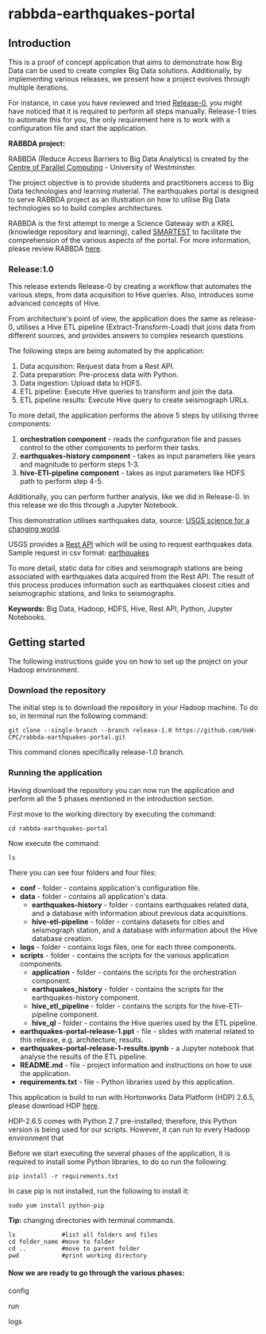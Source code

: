 # rabbda-earthquakes-portal

## Introduction
This is a proof of concept application that aims to demonstrate how Big Data can be used to create complex Big Data solutions.
Additionally, by implementing various releases, we present how a project evolves through multiple iterations.

For instance, in case you have reviewed and tried [Release-0](https://github.com/UoW-CPC/rabbda-earthquakes-portal/tree/release-0.0),
you might have noticed that it is required to perform all steps manually.
Release-1 tries to automate this for you, the only requirement here is to work with a configuration file and start the application.

__RABBDA project:__

RABBDA (Reduce Access Barriers to Big Data Analytics) is created by the [Centre of Parallel Computing](https://www.westminster.ac.uk/research/groups-and-centres/centre-for-parallel-computing) - University of Westminster.

The project objective is to provide students and practitioners access to Big Data technologies and learning material. The earthquakes portal is designed to serve RABBDA project as an illustration on how to utilise Big Data technologies so to build complex architectures.

RABBDA is the first attempt to merge a Science Gateway with a KREL (knowledge repository and learning), called [SMARTEST](https://smartest-repo.herokuapp.com/) to facilitate the comprehension of the various aspects of the portal.
For more information, please review RABBDA [here](https://rabbda.readthedocs.io/).

### Release:1.0
This release extends Release-0 by creating a workflow  that automates the various steps, from data  acquisition to Hive queries.
Also, introduces some advanced concepts of Hive.

From architecture's point of view, the application does the same as release-0,
utilises a Hive ETL pipeline (Extract-Transform-Load) that joins data from different sources,
and provides answers to complex research questions.

The following steps are being automated by the application:
 1. Data acquisition: Request data from a Rest API.
 2. Data preparation: Pre-process data with Python.
 3. Data ingestion: Upload data to HDFS.
 4. ETL pipeline: Execute Hive queries to transform and join the data.
 5. ETL pipeline results: Execute Hive query to create seismograph URLs.

To more detail, the application performs the above 5 steps by utilising thrree components:
 1. __orchestration component__ - reads the configuration file and passes control to the other components to perform their tasks.
 2. __earthquakes-history component__ - takes as input parameters like years and magnitude to perform steps 1-3.
 3. __hive-ETl-pipeline component__ -  takes as input parameters like HDFS path to perform step 4-5.

 Additionally, you can perform further analysis, like we did in Release-0.
 In this release we do this through a Jupyter Notebook.

This demonstration utilises earthquakes data, source: [USGS science for a changing world](https://earthquake.usgs.gov).

USGS provides a [Rest API](https://earthquake.usgs.gov/fdsnws/event/1/) which will be using to request earthquakes data.
Sample request in csv format: [earthquakes](https://earthquake.usgs.gov/fdsnws/event/1/query?format=csv&starttime=2020-02-18T00:00:00.000Z&endtime=2020-02-19T00:00:00.000)

To more detail, static data for cities and seismograph stations are being associated with earthquakes data acquired from the Rest API. The result of this process produces information such as earthquakes closest cities and seismographic stations, and links to seismographs.

 __Keywords:__ Big Data, Hadoop, HDFS, Hive, Rest API, Python, Jupyter Notebooks.


 ## Getting started
The following instructions guide you on how to set up the project on your Hadoop environment.

 ### Download the repository
 The initial step is to download the repository in your Hadoop machine. To do so, in terminal run the following command:
 ```
 git clone --single-branch --branch release-1.0 https://github.com/UoW-CPC/rabbda-earthquakes-portal.git
 ```
 This command clones specifically release-1.0 branch.

 ### Running the application
 Having download the repository you can now run the application and perform all the 5 phases mentioned in the introduction section.

 First move to the working directory by executing the command:
 ```
 cd rabbda-earthquakes-portal
```

 Now execute the command:
 ```
 ls
 ```
 There you can see four folders and four files:
  * __conf__ - folder - contains application's configuration file.
  * __data__ - folder - contains all application's data.
    * __earthquakes-history__ - folder - contains earthquakes related data, and a database with information about previous data acquisitions.
    * __hive-etl-pipeline__ - folder - contains datasets for cities and seismograph station, and a database with information about the Hive database creation.
  * __logs__ - folder - contains logs files, one for each three components.
  * __scripts__ - folder - contains the scripts for the various application components.
    * __application__ - folder - contains the scripts for the orchestration component.
    * __earthquakes_history__ - folder - contains the scripts for the earthquakes-history component.
    * __hive_etl_pipeline__ - folder - contains the scripts for the hive-ETl-pipeline component.
    * __hive_ql__ - folder - contains the Hive queries used by the ETL pipeline.
  * __earthquakes-portal-release-1.ppt__ - file - slides with material related to this release, e.g. architecture, results.
  * __earthquakes-portal-release-1-results.ipynb__ - a Jupyter notebook that analyse the results of the ETL pipeline.
  * __README.md__ - file - project information and instructions on how to use the application.
  * __requirements.txt__ - file - Python libraries used by this application.


This application is build to run with Hortonworks Data Platform (HDP) 2.6.5, please download HDP [here](https://www.cloudera.com/downloads/hortonworks-sandbox/hdp.html).

HDP-2.6.5 comes with Python 2.7 pre-installed; therefore, this Python version is being used for our scripts. However, it can run to every Hadoop environment that

Before we start executing the several phases of the application, it is required to install some Python libraries, to do so run the following:
 ```
 pip install -r requirements.txt
 ```
In case pip is not installed, run the following to install it:
```
sudo yum install python-pip
```

__Tip:__ changing directories with terminal commands.
 ```
 ls             #list all folders and files
 cd folder_name #move to folder
 cd ..          #move to parent folder
 pwd            #print working directory
 ```
 #### Now we are ready to go through the various phases:


config

run

logs

